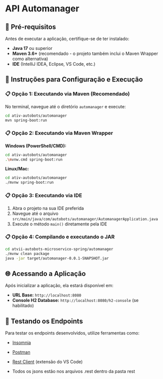 # API Automanager

## 🚀 Pré-requisitos

Antes de executar a aplicação, certifique-se de ter instalado:

- **Java 17** ou superior
- **Maven 3.6+** (recomendado - o projeto também inclui o Maven Wrapper como alternativa)
- **IDE** (IntelliJ IDEA, Eclipse, VS Code, etc.)

## 🔧 Instruções para Configuração e Execução

### 📋 Opção 1: Executando via Maven (Recomendado)

No terminal, navegue até o diretório `automanager` e execute:

```bash
cd ativ-autobots/automanager
mvn spring-boot:run
```

### 📋 Opção 2: Executando via Maven Wrapper

**Windows (PowerShell/CMD):**
```bash
cd ativ-autobots/automanager
.\mvnw.cmd spring-boot:run
```

**Linux/Mac:**
```bash
cd ativ-autobots/automanager
./mvnw spring-boot:run
```

### 📋 Opção 3: Executando via IDE

1. Abra o projeto na sua IDE preferida
2. Navegue até o arquivo `src/main/java/com/autobots/automanager/AutomanagerApplication.java`
3. Execute o método `main()` diretamente pela IDE

### 📋 Opção 4: Compilando e executando o JAR

```bash
cd atvii-autobots-microservico-spring/automanager
./mvnw clean package
java -jar target/automanager-0.0.1-SNAPSHOT.jar
```

## 🌐 Acessando a Aplicação

Após inicializar a aplicação, ela estará disponível em:
- **URL Base:** `http://localhost:8080`
- **Console H2 Database:** `http://localhost:8080/h2-console` (se habilitado)

## 🧪 Testando os Endpoints

Para testar os endpoints desenvolvidos, utilize ferramentas como:
- [Insomnia](https://insomnia.rest/)
- [Postman](https://www.postman.com/)
- [Rest Client](https://marketplace.visualstudio.com/items?itemName=humao.rest-client) (extensão do VS Code)

- Todos os jsons estão nos arquivos .rest dentro da pasta rest
